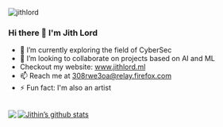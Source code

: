 <p align="left">  <img src="https://komarev.com/ghpvc/?username=USERNAME&label=Views&color=blue&style=plastic" alt="jithlord" /> 
 </p> 

 
### Hi there 👋 I'm Jith Lord

- 🔭 I’m currently exploring the field of CyberSec
- 👯 I’m looking to collaborate on projects based on AI and ML
-  Checkout my website: www.jithlord.ml
- 📫 Reach me at 308rwe3oa@relay.firefox.com
- ⚡ Fun fact: I'm also an artist
</br></br>

[![Jithin’s github stats](https://github-readme-stats.vercel.app/api?username=jithlord&theme=midnight-purple&show_icons=true)](https://github.com/jithlord)
<a href="https://github.com/jithlord">
  <img align="left" src="https://github-readme-stats.vercel.app/api/top-langs/?username=jithlord&theme=dark&hide_langs_below=1" />
</a>

</br></br>
</br></br>
<!-- ### Connect with Me
<a href="https://www.linkedin.com/in/jithin-nambiar-j/"><img align="left" src="https://raw.githubusercontent.com/jithlord/jithlord/main/images/linkedin.svg" alt="Yu Shi | LinkedIn" width="21px"/></a> -->
<!-- <img src="https://img.shields.io/badge/Kali_Linux-557C94?style=for-the-badge&logo=kali-linux&logoColor=white" /> <img src="https://img.shields.io/badge/Linux-FCC624?style=for-the-badge&logo=linux&logoColor=black" /> <img src="https://img.shields.io/badge/Python-3776AB?style=for-the-badge&logo=python&logoColor=white" /> -->
